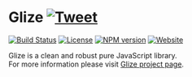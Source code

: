 # Glize [![Tweet](https://img.shields.io/twitter/url/http/shields.io.svg?style=social)](https://twitter.com/intent/tweet?text=Glize%20is%20a%20clean%20and%20robust%20pure%20JavaScript%20library.&url=https://glize.js.org&via=GitHub&hashtags=JavaScript,ECMAScript,ES6)
[![Build Status](https://github.com/Datamart/Glize/actions/workflows/npm-build.yml/badge.svg)](https://github.com/Datamart/Glize/actions/workflows/npm-build.yml) [![License](https://img.shields.io/:license-apache-blue.svg)](https://www.apache.org/licenses/LICENSE-2.0.html) [![NPM version](https://img.shields.io/npm/v/glize.svg?style=flat)](https://npmjs.org/package/glize) [![Website](https://img.shields.io/website-up-down-green-red/https/glize.js.org.svg?style=flat)](https://glize.js.org)

Glize is a clean and robust pure JavaScript library.   
For more information please visit [Glize project page](https://glize.js.org).
